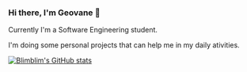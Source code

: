 ### Hi there, I'm Geovane 👋

Currently I'm a Software Engineering student.

I'm doing some personal projects that can help me in my daily ativities.

[![Blimblim's GitHub stats](https://github-readme-stats.vercel.app/api?username=BlimblimCFT&count_private=true&show_icons=true&theme=midnight-purple)](https://github.com/anuraghazra/github-readme-stats)

<!--
**BlimblimCFT/BlimblimCFT** is a ✨ _special_ ✨ repository because its `README.md` (this file) appears on your GitHub profile.

Here are some ideas to get you started:

- 🔭 I’m currently working on ...
- 🌱 I’m currently learning ...
- 👯 I’m looking to collaborate on ...
- 🤔 I’m looking for help with Discord BOT Integration with Whatsapp Cloud API
- 💬 Ask me about anything
- 📫 How to reach me: galefreitas@gmail.com
- ⚡ Fun fact: ...
-->
